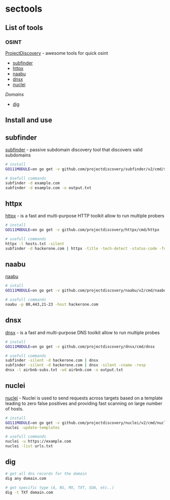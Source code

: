 # sectools

## List of tools

### OSINT
[ProjectDiscovery](https://github.com/projectdiscovery) - awesome tools for quick osint
- [subfinder](#subfinder)
- [httpx](#httpx)
- [naabu](#naabu)
- [dnsx](#dnsx)
- [nuclei](#nuclei)

*Domains*
- [dig](#dig)


## Install and use

## subfinder
[subfinder](https://github.com/projectdiscovery/subfinder) - passive subdomain discovery tool that discovers valid subdomains
```bash
# install
GO111MODULE=on go get -v github.com/projectdiscovery/subfinder/v2/cmd/subfinder

# Usefull commands
subfinder -d example.com
subfinder -d example.com -o output.txt
```

## httpx
[httpx](https://github.com/projectdiscovery/httpx) - is a fast and multi-purpose HTTP toolkit allow to run multiple probers
```bash
# install
GO111MODULE=on go get -v github.com/projectdiscovery/httpx/cmd/httpx

# usefull commands
httpx -l hosts.txt -silent
subfinder -d hackerone.com | httpx -title -tech-detect -status-code -follow-redirects
```

## naabu
[naabu](https://github.com/projectdiscovery/naabu)
```bash
# intall
GO111MODULE=on go get -v github.com/projectdiscovery/naabu/v2/cmd/naabu

# usefull commands
naabu -p 80,443,21-23 -host hackerone.com
```

## dnsx
[dnsx](https://github.com/projectdiscovery/dnsx) - is a fast and multi-purpose DNS toolkit allow to run multiple probes
```bash
# install
GO111MODULE=on go get -v github.com/projectdiscovery/dnsx/cmd/dnsx

# usefull commands
subfinder -silent -d hackerone.com | dnsx 
subfinder -silent -d hackerone.com | dnsx -silent -cname -resp
dnsx -l airbnb-subs.txt -wd airbnb.com -o output.txt
```

## nuclei
[nuclei](https://github.com/projectdiscovery/nuclei) - Nuclei is used to send requests across targets based on a template leading to zero false positives and providing fast scanning on large number of hosts.
```bash
# install
GO111MODULE=on go get -v github.com/projectdiscovery/nuclei/v2/cmd/nuclei
nuclei -update-templates

# usefull commands
nuclei -u https://example.com
nuclei -list urls.txt
```

## dig
```bash
# get all dns records for the domain
dig any domain.com

# get specific type (A, NS, MX, TXT, SOA, etc..)
dig -t TXT domain.com
```

